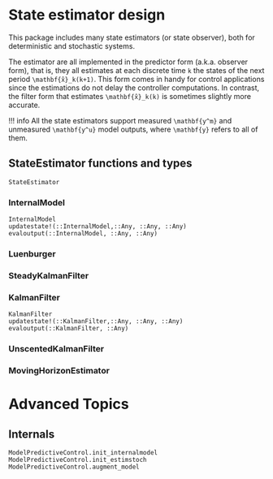 # State estimator design

This package includes many state estimators (or state observer), both for deterministic
and stochastic systems. 

The estimator are all implemented in the predictor form (a.k.a. observer form), that is, 
they all estimates at each discrete time ``k`` the states of the next period 
``\mathbf{x̂}_k(k+1)``. This form comes in handy for control applications since the 
estimations do not delay the controller computations. In contrast, the filter form that
estimates ``\mathbf{x̂}_k(k)`` is sometimes slightly more accurate.

!!! info 
    All the state estimators support measured ``\mathbf{y^m}`` and unmeasured 
    ``\mathbf{y^u}`` model outputs, where ``\mathbf{y}`` refers to all of them.

## StateEstimator functions and types


```@docs
StateEstimator
```

### InternalModel

```@docs
InternalModel
updatestate!(::InternalModel,::Any, ::Any, ::Any)
evaloutput(::InternalModel, ::Any, ::Any)
```

### Luenburger

### SteadyKalmanFilter

### KalmanFilter

```@docs
KalmanFilter
updatestate!(::KalmanFilter,::Any, ::Any, ::Any)
evaloutput(::KalmanFilter, ::Any)
```

### UnscentedKalmanFilter

### MovingHorizonEstimator

# Advanced Topics

## Internals

```@docs
ModelPredictiveControl.init_internalmodel
ModelPredictiveControl.init_estimstoch
ModelPredictiveControl.augment_model
```